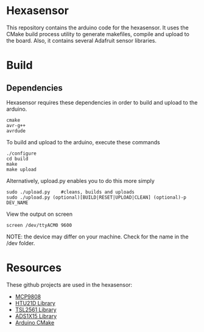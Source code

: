 # Hexasensor
This repository contains the arduino code for the hexasensor. It uses the CMake build process utility to generate makefiles, compile and upload to the board. Also, it contains several Adafruit sensor libraries.

# Build

## Dependencies
Hexasensor requires these dependencies in order to build and upload to the arduino.

	cmake
	avr-g++
	avrdude


To build and upload to the arduino, execute these commands
```
./configure
cd build
make
make upload
```
Alternatively, upload.py enables you to do this more simply

```
sudo ./upload.py 	#cleans, builds and uploads
sudo ./upload.py (optional)[BUILD|RESET|UPLOAD|CLEAN] (optional)-p DEV_NAME
```

View the output on screen

```
screen /dev/ttyACM0 9600
```
NOTE: the device may differ on your machine. Check for the name in the /dev folder.

# Resources
These github projects are used in the hexasensor:
- [MCP9808](https://github.com/adafruit/Adafruit_MCP9808_Library)
- [HTU21D Library](https://github.com/adafruit/Adafruit_HTU21DF_Library)
- [TSL2561 Library](https://github.com/adafruit/TSL2561-Arduino-Library)
- [ADS1X15 Library](https://github.com/adafruit/Adafruit_ADS1X15)
- [Arduino CMake](https://github.com/queezythegreat/arduino-cmake)
